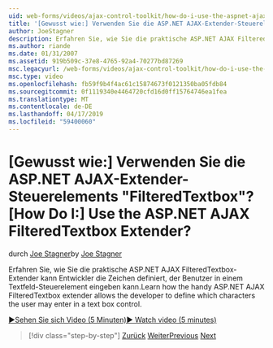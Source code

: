 ```yaml
---
uid: web-forms/videos/ajax-control-toolkit/how-do-i-use-the-aspnet-ajax-filteredtextbox-extender
title: '[Gewusst wie:] Verwenden Sie die ASP.NET AJAX-Extender-Steuerelements "FilteredTextbox"? | Microsoft-Dokumentation'
author: JoeStagner
description: Erfahren Sie, wie Sie die praktische ASP.NET AJAX FilteredTextbox-Extender kann Entwickler die Zeichen definiert, der Benutzer in einem Textfeld-Steuerelement eingeben kann.
ms.author: riande
ms.date: 01/31/2007
ms.assetid: 919b509c-37e8-4765-92a4-70277bd87269
msc.legacyurl: /web-forms/videos/ajax-control-toolkit/how-do-i-use-the-aspnet-ajax-filteredtextbox-extender
msc.type: video
ms.openlocfilehash: fb59f9b4f4ac61c15874673f0121350ba05fdb84
ms.sourcegitcommit: 0f1119340e4464720cfd16d0ff15764746ea1fea
ms.translationtype: MT
ms.contentlocale: de-DE
ms.lasthandoff: 04/17/2019
ms.locfileid: "59400060"
---
```

# <a name="how-do-i-use-the-aspnet-ajax-filteredtextbox-extender"></a><span data-ttu-id="f1d06-104">[Gewusst wie:] Verwenden Sie die ASP.NET AJAX-Extender-Steuerelements "FilteredTextbox"?</span><span class="sxs-lookup"><span data-stu-id="f1d06-104">[How Do I:] Use the ASP.NET AJAX FilteredTextbox Extender?</span></span>

<span data-ttu-id="f1d06-105">durch [Joe Stagner](https://github.com/JoeStagner)</span><span class="sxs-lookup"><span data-stu-id="f1d06-105">by [Joe Stagner](https://github.com/JoeStagner)</span></span>

<span data-ttu-id="f1d06-106">Erfahren Sie, wie Sie die praktische ASP.NET AJAX FilteredTextbox-Extender kann Entwickler die Zeichen definiert, der Benutzer in einem Textfeld-Steuerelement eingeben kann.</span><span class="sxs-lookup"><span data-stu-id="f1d06-106">Learn how the handy ASP.NET AJAX FilteredTextbox extender allows the developer to define which characters the user may enter in a text box control.</span></span>

[<span data-ttu-id="f1d06-107">&#9654;Sehen Sie sich Video (5 Minuten)</span><span class="sxs-lookup"><span data-stu-id="f1d06-107">&#9654; Watch video (5 minutes)</span></span>](https://channel9.msdn.com/Blogs/ASP-NET-Site-Videos/how-do-i-use-the-aspnet-ajax-filteredtextbox-extender)

> [!div class="step-by-step"]
> <span data-ttu-id="f1d06-108">[Zurück](how-do-i-use-the-aspnet-ajax-dynamicpopulate-extender.md)
> [Weiter](how-do-i-use-the-aspnet-ajax-hovermenu-extender.md)</span><span class="sxs-lookup"><span data-stu-id="f1d06-108">[Previous](how-do-i-use-the-aspnet-ajax-dynamicpopulate-extender.md)
[Next](how-do-i-use-the-aspnet-ajax-hovermenu-extender.md)</span></span>
